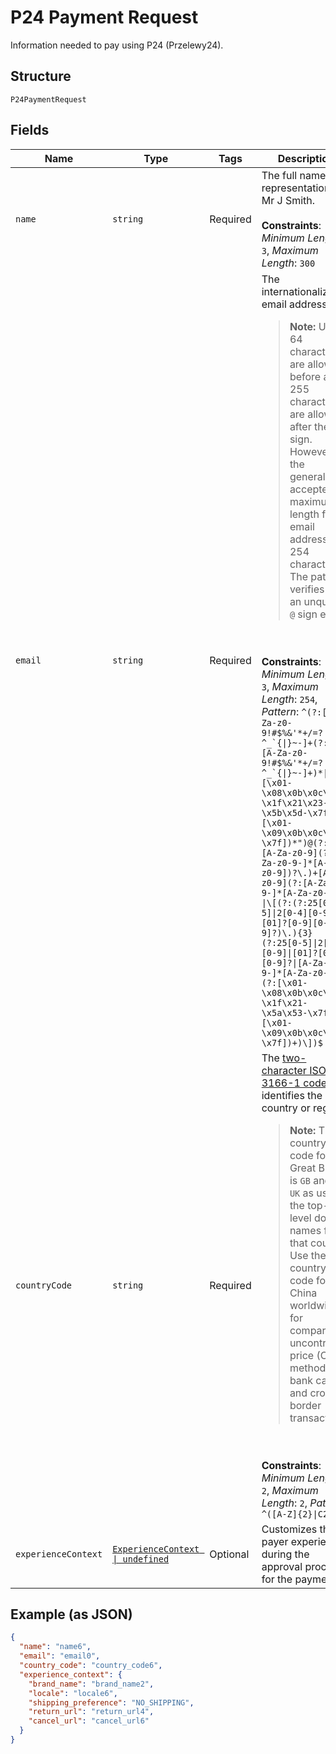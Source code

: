 
# P24 Payment Request

Information needed to pay using P24 (Przelewy24).

## Structure

`P24PaymentRequest`

## Fields

| Name | Type | Tags | Description |
|  --- | --- | --- | --- |
| `name` | `string` | Required | The full name representation like Mr J Smith.<br><br>**Constraints**: *Minimum Length*: `3`, *Maximum Length*: `300` |
| `email` | `string` | Required | The internationalized email address.<blockquote><strong>Note:</strong> Up to 64 characters are allowed before and 255 characters are allowed after the <code>@</code> sign. However, the generally accepted maximum length for an email address is 254 characters. The pattern verifies that an unquoted <code>@</code> sign exists.</blockquote><br><br>**Constraints**: *Minimum Length*: `3`, *Maximum Length*: `254`, *Pattern*: ``^(?:[A-Za-z0-9!#$%&'*+/=?^_`{\|}~-]+(?:\.[A-Za-z0-9!#$%&'*+/=?^_`{\|}~-]+)*\|"(?:[\x01-\x08\x0b\x0c\x0e-\x1f\x21\x23-\x5b\x5d-\x7f]\|\\[\x01-\x09\x0b\x0c\x0e-\x7f])*")@(?:(?:[A-Za-z0-9](?:[A-Za-z0-9-]*[A-Za-z0-9])?\.)+[A-Za-z0-9](?:[A-Za-z0-9-]*[A-Za-z0-9])?\|\[(?:(?:25[0-5]\|2[0-4][0-9]\|[01]?[0-9][0-9]?)\.){3}(?:25[0-5]\|2[0-4][0-9]\|[01]?[0-9][0-9]?\|[A-Za-z0-9-]*[A-Za-z0-9]:(?:[\x01-\x08\x0b\x0c\x0e-\x1f\x21-\x5a\x53-\x7f]\|\\[\x01-\x09\x0b\x0c\x0e-\x7f])+)\])$`` |
| `countryCode` | `string` | Required | The [two-character ISO 3166-1 code](/api/rest/reference/country-codes/) that identifies the country or region.<blockquote><strong>Note:</strong> The country code for Great Britain is <code>GB</code> and not <code>UK</code> as used in the top-level domain names for that country. Use the `C2` country code for China worldwide for comparable uncontrolled price (CUP) method, bank card, and cross-border transactions.</blockquote><br><br>**Constraints**: *Minimum Length*: `2`, *Maximum Length*: `2`, *Pattern*: `^([A-Z]{2}\|C2)$` |
| `experienceContext` | [`ExperienceContext \| undefined`](../../doc/models/experience-context.md) | Optional | Customizes the payer experience during the approval process for the payment. |

## Example (as JSON)

```json
{
  "name": "name6",
  "email": "email0",
  "country_code": "country_code6",
  "experience_context": {
    "brand_name": "brand_name2",
    "locale": "locale6",
    "shipping_preference": "NO_SHIPPING",
    "return_url": "return_url4",
    "cancel_url": "cancel_url6"
  }
}
```

